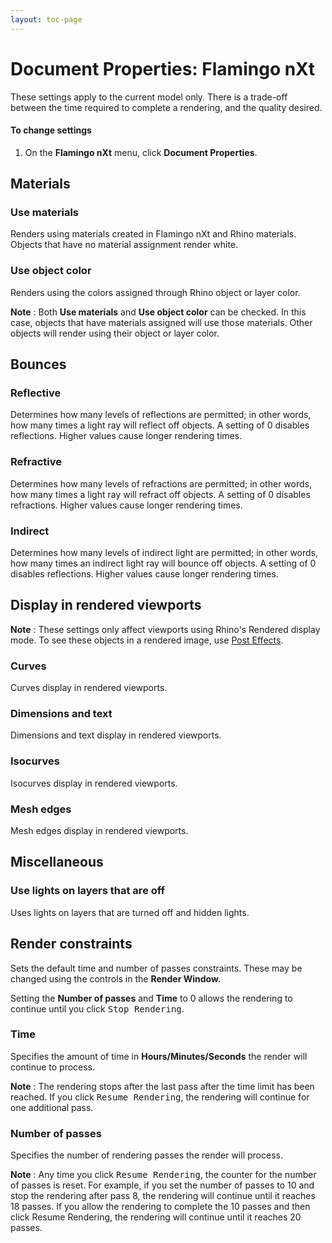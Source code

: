 ```yaml
---
layout: toc-page
---
```



# Document Properties: Flamingo nXt
 

These settings apply to the current model only. There is a trade-off between the time required to complete a rendering, and the quality desired.


#### To change settings

 1. On the **Flamingo nXt** menu, click **Document Properties**.

## Materials
 


### Use materials
 

Renders using materials created in Flamingo nXt and Rhino materials. Objects that have no material assignment render white.


### Use object color
 

Renders using the colors assigned through Rhino object or layer color.

 **Note** : Both **Use materials** and **Use object color** can be checked. In this case, objects that have materials assigned will use those materials. Other objects will render using their object or layer color.


## Bounces
 


### Reflective
 

Determines how many levels of reflections are permitted; in other words, how many times a light ray will reflect off objects. A setting of 0 disables reflections. Higher values cause longer rendering times.


### Refractive
 

Determines how many levels of refractions are permitted; in other words, how many times a light ray will refract off objects. A setting of 0 disables refractions. Higher values cause longer rendering times.


### Indirect
 

Determines how many levels of indirect light are permitted; in other words, how many times an indirect light ray will bounce off objects. A setting of 0 disables reflections. Higher values cause longer rendering times.


## Display in rendered viewports
 

 **Note** : These settings only affect viewports using Rhino's Rendered display mode. To see these objects in a rendered image, use [Post Effects](render-window.html#postprocessingwireframe).


### Curves
 

Curves display in rendered viewports.


### Dimensions and text
 

Dimensions and text display in rendered viewports.


### Isocurves
 

Isocurves display in rendered viewports.


### Mesh edges
 

Mesh edges display in rendered viewports.


## Miscellaneous
 


### Use lights on layers that are off
 

Uses lights on layers that are turned off and hidden lights.


## Render constraints
 

Sets the default time and number of passes constraints. These may be changed using the controls in the **Render Window.** 

Setting the **Number of passes** and **Time** to 0 allows the rendering to continue until you click <kbd>Stop Rendering</kbd>.


### Time
 

Specifies the amount of time in **Hours/Minutes/Seconds** the render will continue to process.

 **Note** : The rendering stops after the last pass after the time limit has been reached. If you click <kbd>Resume Rendering</kbd>, the rendering will continue for one additional pass.


### Number of passes
 

Specifies the number of rendering passes the render will process.

 **Note** : Any time you click <kbd>Resume Rendering</kbd>, the counter for the number of passes is reset. For example, if you set the number of passes to 10 and stop the rendering after pass 8, the rendering will continue until it reaches 18 passes. If you allow the rendering to complete the 10 passes and then click Resume Rendering, the rendering will continue until it reaches 20 passes.


